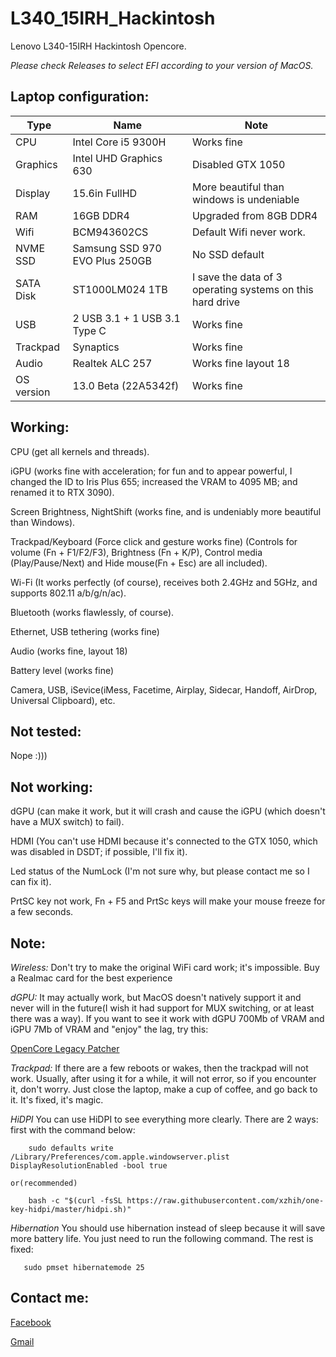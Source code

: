 # L340_15IRH_Hackintosh
Lenovo L340-15IRH Hackintosh Opencore.

*Please check Releases to select EFI according to your version of MacOS.*


## Laptop configuration:
  | Type | Name | Note |
  | --- | --- | --- |
  | CPU | Intel Core i5 9300H | Works fine |
  | Graphics | Intel UHD Graphics 630 | Disabled GTX 1050 |
  | Display | 15.6in FullHD | More beautiful than windows is undeniable |
  | RAM | 16GB DDR4 | Upgraded from 8GB DDR4 |
  | Wifi| BCM943602CS | Default Wifi never work. |
  | NVME SSD| Samsung SSD 970 EVO Plus 250GB | No SSD default|
  | SATA Disk | ST1000LM024 1TB | I save the data of 3 operating systems on this hard drive |
  | USB | 2 USB 3.1 + 1 USB 3.1 Type C | Works fine |
  | Trackpad | Synaptics | Works fine |
  | Audio | Realtek ALC 257 | Works fine layout 18 |
  | OS version| 13.0 Beta (22A5342f) | Works fine |
  


## Working:

  CPU (get all kernels and threads).
  
  iGPU (works fine with acceleration; for fun and to appear powerful, I changed the ID to Iris Plus 655; increased the VRAM to 4095 MB; and renamed it to RTX 3090).
  
  Screen Brightness, NightShift (works fine, and is undeniably more beautiful than Windows).
  
  Trackpad/Keyboard (Force click and gesture works fine)
  (Controls for volume (Fn + F1/F2/F3), Brightness (Fn + K/P), Control media (Play/Pause/Next) and Hide mouse(Fn + Esc) are all included).
  
  Wi-Fi (It works perfectly (of course), receives both 2.4GHz and 5GHz, and supports 802.11 a/b/g/n/ac).
  
  Bluetooth (works flawlessly, of course).
  
  Ethernet, USB tethering (works fine)
  
  Audio (works fine, layout 18)
  
  Battery level (works fine)
  
  Camera, USB, iSevice(iMess, Facetime, Airplay, Sidecar, Handoff, AirDrop, Universal Clipboard), etc.
  
## Not tested:

  Nope :)))

## Not working:

  dGPU (can make it work, but it will crash and cause the iGPU (which doesn't have a MUX switch) to fail).
  
  HDMI (You can't use HDMI because it's connected to the GTX 1050, which was disabled in DSDT; if possible, I'll fix it).
  
  Led status of the NumLock (I'm not sure why, but please contact me so I can fix it).
  
  PrtSC key not work, Fn + F5 and PrtSc keys will make your mouse freeze for a few seconds.
  
## Note:
  
  *Wireless:*
  Don't try to make the original WiFi card work; it's impossible. Buy a Realmac card for the best experience
  
  *dGPU:*
  It may actually work, but MacOS doesn't natively support it and never will in the future(I wish it had support for MUX switching, or at least there was a way). If you want to see it work with dGPU 700Mb of VRAM and iGPU 7Mb of VRAM and "enjoy" the lag, try this:
  
  [OpenCore Legacy Patcher](https://github.com/dortania/OpenCore-Legacy-Patcher)
     
  *Trackpad:*
  If there are a few reboots or wakes, then the trackpad will not work. Usually, after using it for a while, it will not error, so if you encounter it, don't worry. Just close the laptop, make a cup of coffee, and go back to it. It's fixed, it's magic.
  
  *HiDPI*
    You can use HiDPI to see everything more clearly. There are 2 ways: first with the command below:
  ```
      sudo defaults write /Library/Preferences/com.apple.windowserver.plist DisplayResolutionEnabled -bool true
  ```
    or(recommended)
  ```
      bash -c "$(curl -fsSL https://raw.githubusercontent.com/xzhih/one-key-hidpi/master/hidpi.sh)"
  ```
  
  *Hibernation*
  You should use hibernation instead of sleep because it will save more battery life. You just need to run the following command. The rest is fixed:
   ```
      sudo pmset hibernatemode 25
  ```
  
## Contact me:

  [Facebook](https://www.facebook.com/phuchau.developer@gmail.com)
  
  [Gmail](MAILTO:phuchau.developer@gmail.com)
